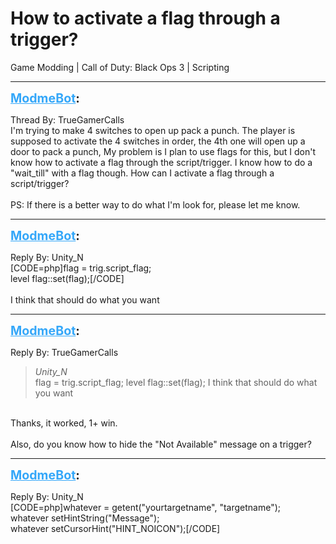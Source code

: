 # How to activate a flag through a trigger?
Game Modding | Call of Duty: Black Ops 3 | Scripting

---
<strong style="font-size: 1.4em;"><span style="text-decoration: underline;text-decoration-color: #34a7f9;"><span style="color:#34a7f9;">ModmeBot</span></span>:</strong>

<p>Thread By: TrueGamerCalls<br />I&#39;m trying to make 4 switches to open up pack a punch. The player is supposed to activate the 4 switches in order, the 4th one will open up a door to pack a punch, My problem is I plan to use flags for this, but I don&#39;t know how to activate a flag through the script/trigger. I know how to do a &quot;wait_till&quot; with a flag though. How can I activate a flag through a script/trigger?<br /> <br />PS: If there is a better way to do what I&#39;m look for, please let me know.</p>

---
<strong style="font-size: 1.4em;"><span style="text-decoration: underline;text-decoration-color: #34a7f9;"><span style="color:#34a7f9;">ModmeBot</span></span>:</strong>

<p>Reply By: Unity_N<br />[CODE=php]flag = trig.script_flag;<br />level flag::set(flag);[/CODE]<br /> <br />I think that should do what you want</p>

---
<strong style="font-size: 1.4em;"><span style="text-decoration: underline;text-decoration-color: #34a7f9;"><span style="color:#34a7f9;">ModmeBot</span></span>:</strong>

<p>Reply By: TrueGamerCalls<br /><blockquote><em>Unity_N</em><br />flag = trig.script_flag; level flag::set(flag);   I think that should do what you want</blockquote><br /> Thanks, it worked, 1+ win.<br /> <br />Also, do you know how to hide the &quot;Not Available&quot; message on a trigger?</p>

---
<strong style="font-size: 1.4em;"><span style="text-decoration: underline;text-decoration-color: #34a7f9;"><span style="color:#34a7f9;">ModmeBot</span></span>:</strong>

<p>Reply By: Unity_N<br />[CODE=php]whatever = getent(&quot;yourtargetname&quot;, &quot;targetname&quot;);<br />whatever setHintString(&quot;Message&quot;);<br />whatever setCursorHint(&quot;HINT_NOICON&quot;);[/CODE]</p>
